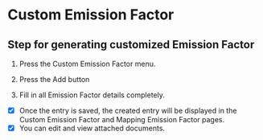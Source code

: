# Custom Emission Factor

## Step for generating customized Emission Factor







1. Press the Custom Emission Factor menu.
2. ﻿﻿﻿Press the Add button





1. Fill in all Emission Factor details completely.





* [x] Once the entry is saved, the created entry will be displayed in the Custom Emission Factor and Mapping Emission Factor pages.
* [x] You can edit and view attached documents.

